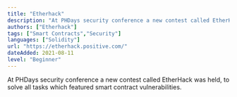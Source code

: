 ```yaml
---
title: "Etherhack"
description: "At PHDays security conference a new contest called EtherHack was held, to solve all tasks which featured smart contract vulnerabilities."
authors: ["Etherhack"]
tags: ["Smart Contracts","Security"]
languages: ["Solidity"]
url: "https://etherhack.positive.com/"
dateAdded: 2021-08-11
level: "Beginner"
---
```


At PHDays security conference a new contest called EtherHack was held, to solve all tasks which featured smart contract vulnerabilities.